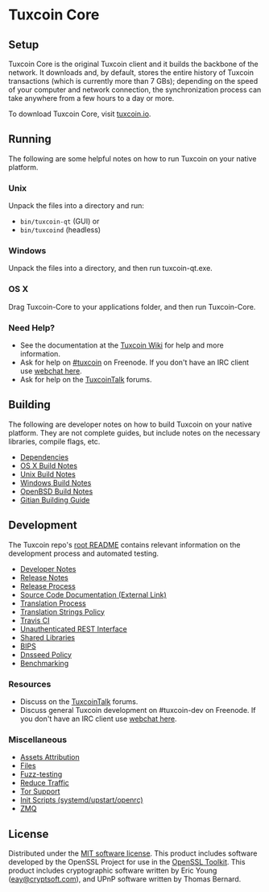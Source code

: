 Tuxcoin Core
=============

Setup
---------------------
Tuxcoin Core is the original Tuxcoin client and it builds the backbone of the network. It downloads and, by default, stores the entire history of Tuxcoin transactions (which is currently more than 7 GBs); depending on the speed of your computer and network connection, the synchronization process can take anywhere from a few hours to a day or more.

To download Tuxcoin Core, visit [tuxcoin.io](https://tuxcoin.io).

Running
---------------------
The following are some helpful notes on how to run Tuxcoin on your native platform.

### Unix

Unpack the files into a directory and run:

- `bin/tuxcoin-qt` (GUI) or
- `bin/tuxcoind` (headless)

### Windows

Unpack the files into a directory, and then run tuxcoin-qt.exe.

### OS X

Drag Tuxcoin-Core to your applications folder, and then run Tuxcoin-Core.

### Need Help?

* See the documentation at the [Tuxcoin Wiki](https://tuxcoin.info/)
for help and more information.
* Ask for help on [#tuxcoin](http://webchat.freenode.net?channels=tuxcoin) on Freenode. If you don't have an IRC client use [webchat here](http://webchat.freenode.net?channels=tuxcoin).
* Ask for help on the [TuxcoinTalk](https://tuxcointalk.io/) forums.

Building
---------------------
The following are developer notes on how to build Tuxcoin on your native platform. They are not complete guides, but include notes on the necessary libraries, compile flags, etc.

- [Dependencies](dependencies.md)
- [OS X Build Notes](build-osx.md)
- [Unix Build Notes](build-unix.md)
- [Windows Build Notes](build-windows.md)
- [OpenBSD Build Notes](build-openbsd.md)
- [Gitian Building Guide](gitian-building.md)

Development
---------------------
The Tuxcoin repo's [root README](/README.md) contains relevant information on the development process and automated testing.

- [Developer Notes](developer-notes.md)
- [Release Notes](release-notes.md)
- [Release Process](release-process.md)
- [Source Code Documentation (External Link)](https://dev.visucore.com/tuxcoin/doxygen/)
- [Translation Process](translation_process.md)
- [Translation Strings Policy](translation_strings_policy.md)
- [Travis CI](travis-ci.md)
- [Unauthenticated REST Interface](REST-interface.md)
- [Shared Libraries](shared-libraries.md)
- [BIPS](bips.md)
- [Dnsseed Policy](dnsseed-policy.md)
- [Benchmarking](benchmarking.md)

### Resources
* Discuss on the [TuxcoinTalk](https://tuxcointalk.io/) forums.
* Discuss general Tuxcoin development on #tuxcoin-dev on Freenode. If you don't have an IRC client use [webchat here](http://webchat.freenode.net/?channels=tuxcoin-dev).

### Miscellaneous
- [Assets Attribution](assets-attribution.md)
- [Files](files.md)
- [Fuzz-testing](fuzzing.md)
- [Reduce Traffic](reduce-traffic.md)
- [Tor Support](tor.md)
- [Init Scripts (systemd/upstart/openrc)](init.md)
- [ZMQ](zmq.md)

License
---------------------
Distributed under the [MIT software license](/COPYING).
This product includes software developed by the OpenSSL Project for use in the [OpenSSL Toolkit](https://www.openssl.org/). This product includes
cryptographic software written by Eric Young ([eay@cryptsoft.com](mailto:eay@cryptsoft.com)), and UPnP software written by Thomas Bernard.
